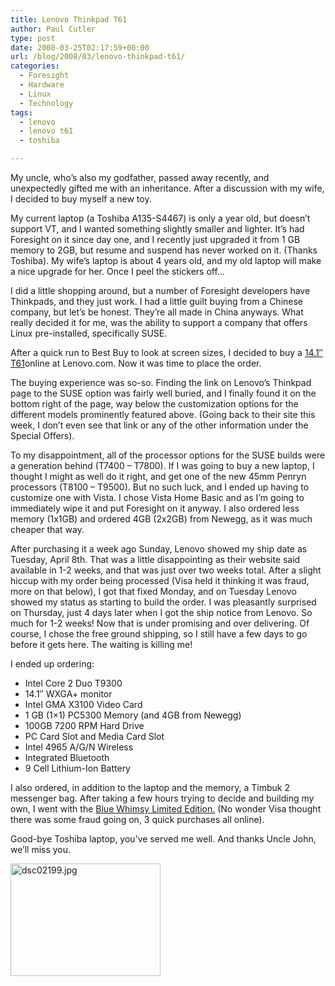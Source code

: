 ```yaml
---
title: Lenovo Thinkpad T61
author: Paul Cutler
type: post
date: 2008-03-25T02:17:59+00:00
url: /blog/2008/03/lenovo-thinkpad-t61/
categories:
  - Foresight
  - Hardware
  - Linux
  - Technology
tags:
  - lenovo
  - lenovo t61
  - toshiba

---
```

My uncle, who&#8217;s also my godfather, passed away recently, and unexpectedly gifted me with an inheritance. After a discussion with my wife, I decided to buy myself a new toy.

My current laptop (a Toshiba A135-S4467) is only a year old, but doesn&#8217;t support VT, and I wanted something slightly smaller and lighter. It&#8217;s had Foresight on it since day one, and I recently just upgraded it from 1 GB memory to 2GB, but resume and suspend has never worked on it. (Thanks Toshiba). My wife&#8217;s laptop is about 4 years old, and my old laptop will make a nice upgrade for her. Once I peel the stickers off&#8230;

I did a little shopping around, but a number of Foresight developers have Thinkpads, and they just work. I had a little guilt buying from a Chinese company, but let&#8217;s be honest. They&#8217;re all made in China anyways. What really decided it for me, was the ability to support a company that offers Linux pre-installed, specifically SUSE.

After a quick run to Best Buy to look at screen sizes, I decided to buy a [14.1&#8243; T61][1]online at Lenovo.com. Now it was time to place the order.

The buying experience was so-so. Finding the link on Lenovo&#8217;s Thinkpad page to the SUSE option was fairly well buried, and I finally found it on the bottom right of the page, way below the customization options for the different models prominently featured above. (Going back to their site this week, I don&#8217;t even see that link or any of the other information under the Special Offers).

To my disappointment, all of the processor options for the SUSE builds were a generation behind (T7400 &#8211; T7800). If I was going to buy a new laptop, I thought I might as well do it right, and get one of the new 45mm Penryn processors (T8100 &#8211; T9500). But no such luck, and I ended up having to customize one with Vista. I chose Vista Home Basic and as I&#8217;m going to immediately wipe it and put Foresight on it anyway. I also ordered less memory (1x1GB) and ordered 4GB (2x2GB) from Newegg, as it was much cheaper that way.

After purchasing it a week ago Sunday, Lenovo showed my ship date as Tuesday, April 8th. That was a little disappointing as their website said available in 1-2 weeks, and that was just over two weeks total. After a slight hiccup with my order being processed (Visa held it thinking it was fraud, more on that below), I got that fixed Monday, and on Tuesday Lenovo showed my status as starting to build the order. I was pleasantly surprised on Thursday, just 4 days later when I got the ship notice from Lenovo. So much for 1-2 weeks! Now that is under promising and over delivering. Of course, I chose the free ground shipping, so I still have a few days to go before it gets here. The waiting is killing me!

I ended up ordering:

  * Intel Core 2 Duo T9300
  * 14.1&#8243; WXGA+ monitor
  * Intel GMA X3100 Video Card
  * 1 GB (1&#215;1) PC5300 Memory (and 4GB from Newegg)
  * 100GB 7200 RPM Hard Drive
  * PC Card Slot and Media Card Slot
  * Intel 4965 A/G/N Wireless
  * Integrated Bluetooth
  * 9 Cell Lithium-Ion Battery

I also ordered, in addition to the laptop and the memory, a Timbuk 2 messenger bag. After taking a few hours trying to decide and building my own, I went with the [Blue Whimsy Limited Edition.][2] (No wonder Visa thought there was some fraud going on, 3 quick purchases all online).

Good-bye Toshiba laptop, you&#8217;ve served me well. And thanks Uncle John, we&#8217;ll miss you.

[<img src="https://i0.wp.com/farm3.static.flickr.com/2090/2359312943_7e72b1f4f7_m.jpg?resize=240%2C180" width="240" height="180" alt="dsc02199.jpg" data-recalc-dims="1" />][3]

 [1]: http://shop.lenovo.com/SEUILibrary/controller/e/web/LenovoPortal/en_US/catalog.workflow:category.details?current-catalog-id=12F0696583E04D86B9B79B0FEC01C087&current-category-id=F2F5363C71FA4D61B176AD5FB80FA5D8
 [2]: http://www.timbuk2.com/tb2/products/limited-edition/blue-whimsy-limited-edition-laptop-messenger
 [3]: http://www.flickr.com/photos/silwenae/2359312943/ "dsc02199.jpg by silwenae, on Flickr"